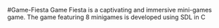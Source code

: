 #Game-Fiesta
Game Fiesta is a captivating and immersive mini-games game.
The game featuring 8 minigames is developed using SDL in C
